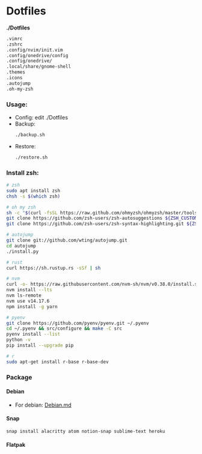 # Dotfiles
**./Dotfiles**
```bash
.vimrc
.zshrc
.config/nvim/init.vim
.config/onedrive/config
.config/onedrive/
.local/share/gnome-shell
.themes
.icons
.autojump
.oh-my-zsh
```

### Usage:
 - Config: edit ./Dotfiles
 - Backup:
     ```bash
     ./backup.sh
     ```
 - Restore:
     ```bash
     ./restore.sh
     ```

### Install zsh:
```bash
# zsh
sudo apt install zsh
chsh -s $(which zsh)

# oh my zsh
sh -c "$(curl -fsSL https://raw.github.com/ohmyzsh/ohmyzsh/master/tools/install.sh)"
git clone https://github.com/zsh-users/zsh-autosuggestions ${ZSH_CUSTOM:-~/.oh-my-zsh/custom}/plugins/zsh-autosuggestions
git clone https://github.com/zsh-users/zsh-syntax-highlighting.git ${ZSH_CUSTOM:-~/.oh-my-zsh/custom}/plugins/zsh-syntax-highlighting

# autojump
git clone git://github.com/wting/autojump.git
cd autojump
./install.py

# rust
curl https://sh.rustup.rs -sSf | sh

# nvm
curl -o- https://raw.githubusercontent.com/nvm-sh/nvm/v0.38.0/install.sh | bash
nvm install --lts
nvm ls-remote
nvm use v14.17.6
npm install -g yarn

# pyenv
git clone https://github.com/pyenv/pyenv.git ~/.pyenv
cd ~/.pyenv && src/configure && make -C src
pyenv install --list
python -v
pip install --upgrade pip

# r
sudo apt-get install r-base r-base-dev

```

### Package
#### Debian
- For debian: [Debian.md](./Debian.md)
#### Snap
```bash
snap install alacritty atom notion-snap sublime-text heroku
```
#### Flatpak
```sh

```